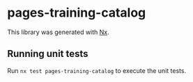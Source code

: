 # pages-training-catalog

This library was generated with [Nx](https://nx.dev).

## Running unit tests

Run `nx test pages-training-catalog` to execute the unit tests.
